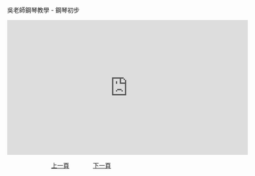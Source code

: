 ﻿---
keywords: 吳老師鋼琴教學 - 鋼琴初步
---
吳老師鋼琴教學 - 鋼琴初步

<iframe width="560" height="315" src="https://www.youtube.com/embed/gCwWWL3ljMA" title="鋼琴初步" frameborder="0" allow="accelerometer; autoplay; clipboard-write; encrypted-media; gyroscope; picture-in-picture; web-share" allowfullscreen></iframe>

&nbsp;&nbsp;&nbsp;&nbsp;&nbsp;&nbsp;&nbsp;&nbsp;&nbsp;&nbsp;&nbsp;&nbsp;
&nbsp;&nbsp;&nbsp;&nbsp;&nbsp;&nbsp;&nbsp;&nbsp;&nbsp;&nbsp;&nbsp;&nbsp;
[上一頁](Tutor)
&nbsp;&nbsp;&nbsp;&nbsp;&nbsp;&nbsp;&nbsp;&nbsp;&nbsp;&nbsp;&nbsp;&nbsp;
[下一頁](T-DoReMiFaSolLaSi)






